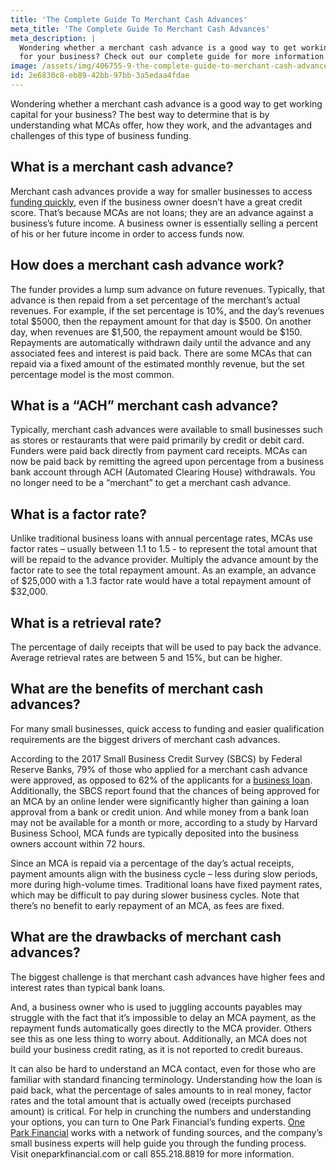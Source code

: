 ```yaml
---
title: 'The Complete Guide To Merchant Cash Advances'
meta_title: 'The Complete Guide To Merchant Cash Advances'
meta_description: |
  Wondering whether a merchant cash advance is a good way to get working capital
  for your business? Check out our complete guide for more information!
image: /assets/img/406755-9-the-complete-guide-to-merchant-cash-advances.jpg
id: 2e6830c8-eb89-42bb-97bb-3a5edaa4fdae
---
```

Wondering whether a merchant cash advance is a good way to get working capital for your business?
The best way to determine that is by understanding what MCAs offer, how they work, and the
advantages and challenges of this type of business funding.

## What is a merchant cash advance?

Merchant cash advances provide a way for smaller businesses to access [funding quickly](https://www.oneparkfinancial.com/pre-qualification), even if the
business owner doesn’t have a great credit score. That’s because MCAs are not loans; they are an
advance against a business’s future income. A business owner is essentially selling a percent of his or her
future income in order to access funds now.

## How does a merchant cash advance work?

The funder provides a lump sum advance on future revenues. Typically, that advance is then repaid from
a set percentage of the merchant’s actual revenues. For example, if the set percentage is 10%, and the
day’s revenues total $5000, then the repayment amount for that day is $500. On another day, when
revenues are $1,500, the repayment amount would be $150. Repayments are automatically withdrawn
daily until the advance and any associated fees and interest is paid back. There are some MCAs that can
repaid via a fixed amount of the estimated monthly revenue, but the set percentage model is the most
common.

## What is a “ACH” merchant cash advance?

Typically, merchant cash advances were available to small businesses such as stores or restaurants that
were paid primarily by credit or debit card. Funders were paid back directly from payment card receipts.
MCAs can now be paid back by remitting the agreed upon percentage from a business bank account
through ACH (Automated Clearing House) withdrawals. You no longer need to be a “merchant” to get a
merchant cash advance.

## What is a factor rate?

Unlike traditional business loans with annual percentage rates, MCAs use factor rates – usually between
1.1 to 1.5 - to represent the total amount that will be repaid to the advance provider. Multiply the
advance amount by the factor rate to see the total repayment amount. As an example, an advance of
$25,000 with a 1.3 factor rate would have a total repayment amount of $32,000.

## What is a retrieval rate?

The percentage of daily receipts that will be used to pay back the advance. Average retrieval rates are
between 5 and 15%, but can be higher.

## What are the benefits of merchant cash advances?

For many small businesses, quick access to funding and easier qualification requirements are the biggest
drivers of merchant cash advances.

According to the 2017 Small Business Credit Survey (SBCS) by Federal Reserve Banks, 79% of those who
applied for a merchant cash advance were approved, as opposed to 62% of the applicants for a [business
loan](https://www.oneparkfinancial.com/blog/mca-alternative-to-business-loan). Additionally, the SBCS report found that the chances of being approved for an MCA by an online
lender were significantly higher than gaining a loan approval from a bank or credit union. And while
money from a bank loan may not be available for a month or more, according to a study by Harvard
Business School, MCA funds are typically deposited into the business owners account within 72 hours.

Since an MCA is repaid via a percentage of the day’s actual receipts, payment amounts align with the
business cycle – less during slow periods, more during high-volume times. Traditional loans have fixed
payment rates, which may be difficult to pay during slower business cycles. Note that there’s no benefit
to early repayment of an MCA, as fees are fixed.

## What are the drawbacks of merchant cash advances?

The biggest challenge is that merchant cash advances have higher fees and interest rates than typical
bank loans.

And, a business owner who is used to juggling accounts payables may struggle with the fact that it’s
impossible to delay an MCA payment, as the repayment funds automatically goes directly to the MCA
provider. Others see this as one less thing to worry about. Additionally, an MCA does not build your
business credit rating, as it is not reported to credit bureaus.

It can also be hard to understand an MCA contact, even for those who are familiar with standard
financing terminology. Understanding how the loan is paid back, what the percentage of sales amounts
to in real money, factor rates and the total amount that is actually owed (receipts purchased amount) is
critical. For help in crunching the numbers and understanding your options, you can turn to One Park
Financial’s funding experts. [One Park Financial](https://www.oneparkfinancial.com/) works with a network of funding sources, and the
company’s small business experts will help guide you through the funding process. Visit
oneparkfinancial.com or call 855.218.8819 for more information.